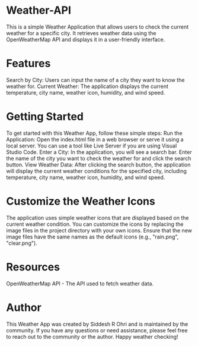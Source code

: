# Weather-API

This is a simple Weather Application that allows users to check the current weather for a specific city. It retrieves weather data using the OpenWeatherMap API and displays it in a user-friendly interface.

# Features

Search by City: Users can input the name of a city they want to know the weather for.
Current Weather: The application displays the current temperature, city name, weather icon, humidity, and wind speed.

# Getting Started

To get started with this Weather App, follow these simple steps:
Run the Application: Open the index.html file in a web browser or serve it using a local server. You can use a tool like Live Server if you are using Visual Studio Code.
Enter a City: In the application, you will see a search bar. Enter the name of the city you want to check the weather for and click the search button.
View Weather Data: After clicking the search button, the application will display the current weather conditions for the specified city, including temperature, city name, weather icon, humidity, and wind speed.

# Customize the Weather Icons

The application uses simple weather icons that are displayed based on the current weather condition. You can customize the icons by replacing the image files in the project directory with your own icons. Ensure that the new image files have the same names as the default icons (e.g., "rain.png", "clear.png").

# Resources

OpenWeatherMap API - The API used to fetch weather data.

# Author

This Weather App was created by Siddesh R Ohri and is maintained by the community.
If you have any questions or need assistance, please feel free to reach out to the community or the author.
Happy weather checking!
